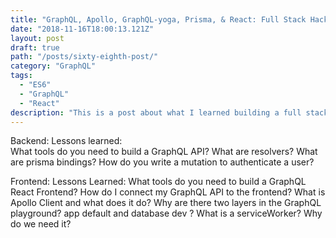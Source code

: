 ```yaml
---
title: "GraphQL, Apollo, GraphQL-yoga, Prisma, & React: Full Stack Hackernews Clone"
date: "2018-11-16T18:00:13.121Z"
layout: post
draft: true
path: "/posts/sixty-eighth-post/"
category: "GraphQL"
tags:
  - "ES6"
  - "GraphQL"
  - "React"
description: "This is a post about what I learned building a full stack ES6 Javascript Hackernews Clone with GraphQL, Apollo, Prisma, and React."
---
```


Backend: 
    Lessons learned:  
        What tools do you need to build a GraphQL API?
        What are resolvers?
        What are prisma bindings? 
        How do you write a mutation to authenticate a user?
        
Frontend: 
    Lessons Learned: 
        What tools do you need to build a GraphQL React Frontend?
        How do I connect my GraphQL API to the frontend?
        What is Apollo Client and what does it do?
        Why are there two layers in the GraphQL playground? app default and database dev ?
        What is a serviceWorker? Why do we need it?